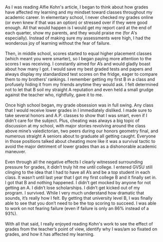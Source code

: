 As I was reading Alfie Kohn's article, I began to think about how grades have affected my learning and my mindset toward classes throughout my academic career. In elementary school, I never checked my grades online (or even knew if that was an option) or stressed over if they were good enough. All that would happen is I would get my report card at the end of each quarter, show my parents, and they would praise me (for A's especially). Instead of making sure my assessments were high, I had the wonderous joy of learning without the fear of failure.\
\
Then, in middle school, scores started to equal higher placement classes (which meant you were smarter), so I began paying more attention to the scores I was receiving. I constantly aimed for A’s and would gladly boast about how many I got. I would save my best graded tests and papers and always display my standardized test scores on the fridge, eager to compare them to my brothers’ rankings. I remember getting my first B in a class and profusely hiding it from my friends anytime they would ask. I felt determined not to let that B soil my straight A reputation and even held a small grudge against the teacher who, rightfully, gave it to me.\
\
Once high school began, my grade obsession was in full swing. Any class that I would receive lower grades in I immediately disliked. I made sure to take several honors and A.P. classes to show that I was smart, even if I didn’t care for the subject. Plus, cheating was always a big topic of discussion at my school, with major stories revolving around the class above mine’s valedictorian, two peers during our honors geometry final, and numerous straight A seniors about to graduate all getting caught. Everyone in those positions talked about cheating more like it was a survival tactic to avoid the major detriment of lower grades than as a dishonorable academic maneuver.\
\
Even through all the negative effects I clearly witnessed surrounding pressure for grades, it didn’t truly hit me until college. I entered GVSU still clinging to the idea that I had to have all A’s and be a top student in each class. It wasn’t until last year that I got my first college B and it finally set in. I got that B and nothing happened. I didn’t get mocked by anyone for not getting an A. I didn’t lose scholarships. I didn’t get kicked out of my program. I survived. While I very much understand how dramatic that sounds, it’s really how I felt. By getting that university level B, I was finally able to see that you don’t need to be the top scoring to succeed. I was able to work on not fearing failure (even if failure is only an 86% instead of a 93%).\
\
With all that said, I really enjoyed reading Kohn's work to see the effect of grades from the teacher’s point of view, identify why I was/am so fixated on grades, and how it has affected my learning.
